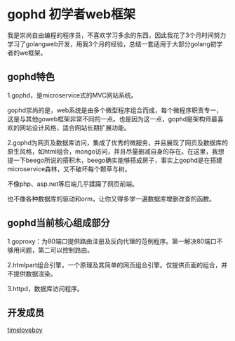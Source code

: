 # gophd 初学者web框架
   我是崇尚自由编程的程序员，不喜欢学习多余的东西，因此我花了3个月时间努力学习了golangweb开发，用我3个月的经验，总结一套适用于大部分golang初学者的we框架。
## gophd特色   
   1.gophd，是microservice式的MVC网站系统。
   
   gophd崇尚的是，web系统是由多个微型程序组合而成，每个微程序职责专一，这是与其他goweb框架非常不同的一点。也是因为这一点，gophd是架构师最喜欢的网站设计风格，适合网站长期扩展功能。
   
   2.gophd为网页及数据库访问，集成了优秀的微服务，并且展现了网页及数据库的原生风格，如html组合，mongo访问，并且尽量删减自身的存在。在这里，我想提一下beego所说的搭积木，beego确实能够搭成房子，事实上gophd是在搭建microservice森林，又不破坏每个颗草与树。
   
   不像php、asp.net等后端几乎蹂躏了网页前端。
   
   也不像各种数据库的驱动和orm，让你又得多学一遍数据库增删改查的函数。
## gophd当前核心组成部分
  1.goproxy：为80端口提供路由注册及反向代理的范例程序。第一解决80端口不够用问题，第二可以控制路由。
  
  2.htmlpart组合引擎，一个原理及其简单的网页组合引擎。仅提供页面的组合，并不提供数据渲染。
  
  3.httpd，数据库访问程序。
## 开发成员
[timeloveboy](https://github.com/timeloveboy)

  
  
